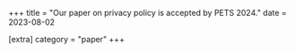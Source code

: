 +++
title = "Our paper on privacy policy is accepted by PETS 2024."
date = 2023-08-02

[extra]
category = "paper"
+++
